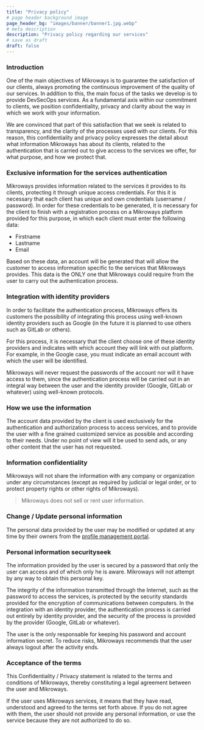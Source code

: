 ```yaml
---
title: "Privacy policy"
# page header background image
page_header_bg: "images/banner/banner1.jpg.webp"
# meta description
description: "Privacy policy regarding our services"
# save as draft
draft: false
---
```


### Introduction

One of the main objectives of Mikroways is to guarantee the satisfaction of our clients,
always promoting the continuous improvement of the quality of our services.
In addition to this, the main focus of the tasks we develop is to provide DevSecOps services.
As a fundamental axis within our commitment to clients, we position confidentiality,
privacy and clarity about the way in which we work with your information.

We are convinced that part of this satisfaction that we seek is related to transparency,
and the clarity of the processes used with our clients. For this reason, this confidentiality and
privacy policy expresses the detail about what information Mikroways has about its clients,
related to the authentication that is carried out to give access to the services we offer,
for what purpose, and how we protect that.

### Exclusive information for the services authentication

Mikroways provides information related to the services it provides to its clients, protecting
it through unique access credentials. For this it is necessary that each client has unique and
own credentials (username / password). In order for these credentials to be generated, it is
necessary for the client to finish with a registration process on a Mikroways platform provided
for this purpose, in which each client must enter the following data:

- Firstname
- Lastname
- Email

Based on these data, an account will be generated that will allow the customer to access
information specific to the services that Mikroways provides. This data is the ONLY one
that Mikroways could require from the user to carry out the authentication process.

### Integration with identity providers

In order to facilitate the authentication process, Mikroways offers its customers the
possibility of integrating this process using well-known identity providers such as
Google (in the future it is planned to use others such as GitLab or others).

For this process, it is necessary that the client choose one of these identity providers and
indicates with which account they will link with out platform. For example, in the Google case,
you must indicate an email account with which the user will be identified.

Mikroways will never request the passwords of the account nor will it have access to them,
since the authentication process will be carried out in an integral way between the user and
the identity provider (Google, GitLab or whatever) using well-known protocols.

### How we use the information

The account data provided by the client is used exclusively for the authentication and
authorization process to access services, and to provide the user with a fine grained
customized service as possible and according to their needs. Under no point of view will
it be used to send ads, or any other content that the user has not requested.

### Information confidentiality

Mikroways will not share the information with any company or organization under any circumstances
(except as required by judicial or legal order, or to protect property rights or other rights of Mikroways).

> Mikroways does not sell or rent user information.

### Change / Update personal information

The personal data provided by the user may be modified or updated at any time by their owners from the
[profile management portal](https://idp.mikroways.net/auth/realms/externos/account/).


### Personal information securityseek

The information provided by the user is secured by a password that only the user can access and
of which only he is aware. Mikroways will not attempt by any way to obtain this personal key.

The integrity of the information transmitted through the Internet, such as the password to access the services,
is protected by the security standards provided for the encryption of communications between computers.
In the integration with an identity provider, the authentication process is carried out entirely by identity provider,
and the security of the process is provided by the provider (Google, GitLab or whatever).

The user is the only responsable for keeping his password and account information secret.
To reduce risks, Mikroways recommends that the user always logout after the activity ends.

### Acceptance of the terms

This Confidentiality / Privacy statement is related to the terms and conditions of Mikroways,
thereby constituting a legal agreement between the user and Mikroways.

If the user uses Mikroways services, it means that they have read, understood and agreed to the terms set forth above.
If you do not agree with them, the user should not provide any personal information,
or use the service because they are not authorized to do so.
